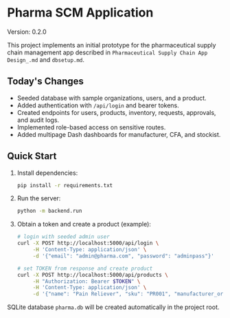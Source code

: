 # Pharma SCM Application

Version: 0.2.0

This project implements an initial prototype for the pharmaceutical supply chain management app described in `Pharmaceutical Supply Chain App Design_.md` and `dbsetup.md`.

## Today's Changes

- Seeded database with sample organizations, users, and a product.
- Added authentication with `/api/login` and bearer tokens.
- Created endpoints for users, products, inventory, requests, approvals, and audit logs.
- Implemented role-based access on sensitive routes.
- Added multipage Dash dashboards for manufacturer, CFA, and stockist.

## Quick Start

1. Install dependencies:

   ```bash
   pip install -r requirements.txt
   ```

2. Run the server:

   ```bash
   python -m backend.run
   ```

3. Obtain a token and create a product (example):

   ```bash
   # login with seeded admin user
   curl -X POST http://localhost:5000/api/login \
        -H 'Content-Type: application/json' \
        -d '{"email": "admin@pharma.com", "password": "adminpass"}'

   # set TOKEN from response and create product
   curl -X POST http://localhost:5000/api/products \
        -H "Authorization: Bearer $TOKEN" \
        -H 'Content-Type: application/json' \
        -d '{"name": "Pain Reliever", "sku": "PR001", "manufacturer_org_id": "MANUF1"}'
   ```

SQLite database `pharma.db` will be created automatically in the project root.
